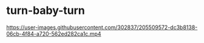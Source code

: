 # turn-baby-turn




https://user-images.githubusercontent.com/302837/205509572-dc3b8138-06cb-4f84-a720-562ed282ca1c.mp4

